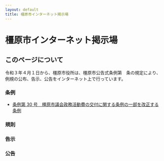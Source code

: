 ```yaml
---
layout: default
title: 橿原市インターネット掲示場
---
```


# 橿原市インターネット掲示場

## このページについて

令和３年４月１日から、橿原市役所は、橿原市公告式条例第　条の規定により、例規の公布、告示、公告をインターネット上で行っています。

### 条例

- [条例第 30 号　橿原市議会政務活動費の交付に関する条例の一部を改正する条例](./pdfs/2020j30.pdf)

### 規則

### 告示

### 公告
